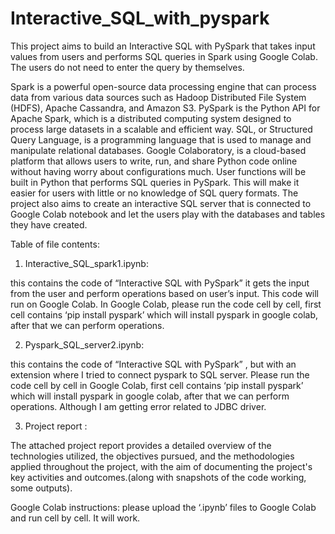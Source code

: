 # Interactive_SQL_with_pyspark
This project aims to build an Interactive SQL with PySpark that takes input values from users and performs SQL queries in Spark using Google Colab. The users do not need to enter the query by themselves.

Spark is a powerful open-source data processing engine that can process data from various data sources such as Hadoop Distributed File System (HDFS), Apache Cassandra, and Amazon S3. PySpark is the Python API for Apache Spark, which is a distributed computing system designed to process large datasets in a scalable and efficient way. SQL, or Structured Query Language, is a programming language that is used to manage and manipulate relational databases. Google Colaboratory, is a cloud-based platform that allows users to write, run, and share Python code online without having worry about configurations much. User functions will be built in Python that performs SQL queries in PySpark. This will make it easier for users with little or no knowledge of SQL query formats. The project also aims to create an interactive SQL server that is connected to Google Colab notebook and let the users play with the databases and tables they have created.

Table of file contents:

1.	Interactive_SQL_spark1.ipynb: 

this contains the code of “Interactive SQL with PySpark” it gets the input from the user and perform operations based on user’s input. This code will run on Google Colab. In Google Colab, please run the code cell by cell, first cell contains ‘pip install pyspark’ which will install pyspark in google colab, after that we can perform operations.

2.	Pyspark_SQL_server2.ipynb: 

this contains the code of “Interactive SQL with PySpark” , but with an extension where I tried to connect pyspark to SQL server. Please run the code cell by cell in Google Colab, first cell contains ‘pip install pyspark’ which will install pyspark in google colab, after that we can perform operations. Although I am getting error related to JDBC driver.

3.	Project report : 

The attached project report provides a detailed overview of the technologies utilized, the objectives pursued, and the methodologies applied throughout the project, with the aim of documenting the project's key activities and outcomes.(along with snapshots of the code working, some outputs).

Google Colab instructions: please upload the ‘.ipynb’ files to Google Colab and run cell by cell. It will work.
